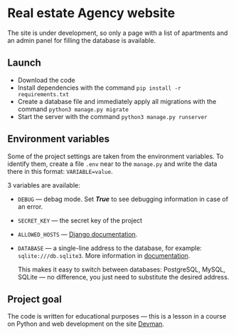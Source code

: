 # Real estate Agency website

The site is under development, so only a page with a list of apartments and an admin panel for filling the database is available.

## Launch

- Download the code
- Install dependencies with the command `pip install -r requirements.txt`
- Create a database file and immediately apply all migrations with the command `python3 manage.py migrate`
- Start the server with the command `python3 manage.py runserver`

## Environment variables

Some of the project settings are taken from the environment variables. To identify them, create a file `.env` near to the `manage.py` and write the data there in this format: `VARIABLE=value`.

3 variables are available:
- `DEBUG` — debag mode. Set _**True**_ to see debugging information in case of an error.
- `SECRET_KEY` — the secret key of the project
- `ALLOWED_HOSTS` — [Django documentation](https://docs.djangoproject.com/en/3.1/ref/settings/#allowed-hosts).
- `DATABASE` — a single-line address to the database, for example: `sqlite:///db.sqlite3`. More information in [documentation](https://github.com/jacobian/dj-database-url).

    This makes it easy to switch between databases: PostgreSQL, MySQL, SQLite — no difference, you just need to substitute the desired address.

## Project goal

The code is written for educational purposes — this is a lesson in a course on Python and web development on the site [Devman](https://dvmn.org).
